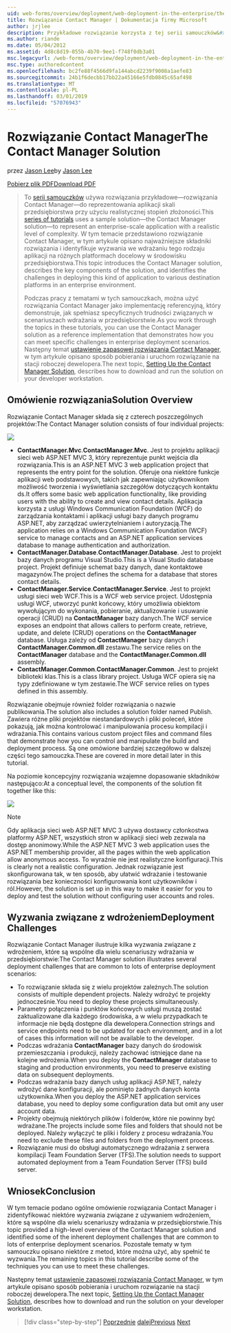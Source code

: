```yaml
---
uid: web-forms/overview/deployment/web-deployment-in-the-enterprise/the-contact-manager-solution
title: Rozwiązanie Contact Manager | Dokumentacja firmy Microsoft
author: jrjlee
description: Przykładowe rozwiązanie korzysta z tej serii samouczków&#x2014;rozwiązania Contact Manager&#x2014;do reprezentowania aplikacji skali przedsiębiorstwa przy użyciu realistycznej leve...
ms.author: riande
ms.date: 05/04/2012
ms.assetid: 4d8c8d19-055b-4b70-9ee1-f748f0db3a01
msc.legacyurl: /web-forms/overview/deployment/web-deployment-in-the-enterprise/the-contact-manager-solution
msc.type: authoredcontent
ms.openlocfilehash: bc2fe88f4566d9fa144abcd2239f9008a1aefe83
ms.sourcegitcommit: 24b1f6decbb17bb22a45166e5fdb0845c65af498
ms.translationtype: MT
ms.contentlocale: pl-PL
ms.lasthandoff: 03/01/2019
ms.locfileid: "57076943"
---
```

<a name="the-contact-manager-solution"></a><span data-ttu-id="67b1d-103">Rozwiązanie Contact Manager</span><span class="sxs-lookup"><span data-stu-id="67b1d-103">The Contact Manager Solution</span></span>
====================
<span data-ttu-id="67b1d-104">przez [Jason Lee](https://github.com/jrjlee)</span><span class="sxs-lookup"><span data-stu-id="67b1d-104">by [Jason Lee](https://github.com/jrjlee)</span></span>

[<span data-ttu-id="67b1d-105">Pobierz plik PDF</span><span class="sxs-lookup"><span data-stu-id="67b1d-105">Download PDF</span></span>](https://msdnshared.blob.core.windows.net/media/MSDNBlogsFS/prod.evol.blogs.msdn.com/CommunityServer.Blogs.Components.WeblogFiles/00/00/00/63/56/8130.DeployingWebAppsInEnterpriseScenarios.pdf)

> <span data-ttu-id="67b1d-106">To [serii samouczków](web-deployment-in-the-enterprise.md) używa rozwiązania przykładowe&#x2014;rozwiązania Contact Manager&#x2014;do reprezentowania aplikacji skali przedsiębiorstwa przy użyciu realistycznej stopień złożoności.</span><span class="sxs-lookup"><span data-stu-id="67b1d-106">This [series of tutorials](web-deployment-in-the-enterprise.md) uses a sample solution&#x2014;the Contact Manager solution&#x2014;to represent an enterprise-scale application with a realistic level of complexity.</span></span> <span data-ttu-id="67b1d-107">W tym temacie przedstawiono rozwiązanie Contact Manager, w tym artykule opisano najważniejsze składniki rozwiązania i identyfikuje wyzwania we wdrażaniu tego rodzaju aplikacji na różnych platformach docelowy w środowisku przedsiębiorstwa.</span><span class="sxs-lookup"><span data-stu-id="67b1d-107">This topic introduces the Contact Manager solution, describes the key components of the solution, and identifies the challenges in deploying this kind of application to various destination platforms in an enterprise environment.</span></span>
> 
> <span data-ttu-id="67b1d-108">Podczas pracy z tematami w tych samouczkach, można użyć rozwiązania Contact Manager jako implementację referencyjną, który demonstruje, jak spełniasz specyficznych trudności związanych w scenariuszach wdrażania w przedsiębiorstwie.</span><span class="sxs-lookup"><span data-stu-id="67b1d-108">As you work through the topics in these tutorials, you can use the Contact Manager solution as a reference implementation that demonstrates how you can meet specific challenges in enterprise deployment scenarios.</span></span> <span data-ttu-id="67b1d-109">Następny temat [ustawienie zapasowej rozwiązania Contact Manager](setting-up-the-contact-manager-solution.md), w tym artykule opisano sposób pobierania i uruchom rozwiązanie na stacji roboczej dewelopera.</span><span class="sxs-lookup"><span data-stu-id="67b1d-109">The next topic, [Setting Up the Contact Manager Solution](setting-up-the-contact-manager-solution.md), describes how to download and run the solution on your developer workstation.</span></span>


## <a name="solution-overview"></a><span data-ttu-id="67b1d-110">Omówienie rozwiązania</span><span class="sxs-lookup"><span data-stu-id="67b1d-110">Solution Overview</span></span>

<span data-ttu-id="67b1d-111">Rozwiązanie Contact Manager składa się z czterech poszczególnych projektów:</span><span class="sxs-lookup"><span data-stu-id="67b1d-111">The Contact Manager solution consists of four individual projects:</span></span>

![](the-contact-manager-solution/_static/image1.png)

- <span data-ttu-id="67b1d-112">**ContactManager.Mvc**.</span><span class="sxs-lookup"><span data-stu-id="67b1d-112">**ContactManager.Mvc**.</span></span> <span data-ttu-id="67b1d-113">Jest to projektu aplikacji sieci web ASP.NET MVC 3, który reprezentuje punkt wejścia dla rozwiązania.</span><span class="sxs-lookup"><span data-stu-id="67b1d-113">This is an ASP.NET MVC 3 web application project that represents the entry point for the solution.</span></span> <span data-ttu-id="67b1d-114">Oferuje ona niektóre funkcje aplikacji web podstawowych, takich jak zapewniając użytkownikom możliwość tworzenia i wyświetlania szczegółów dotyczących kontaktu ds.</span><span class="sxs-lookup"><span data-stu-id="67b1d-114">It offers some basic web application functionality, like providing users with the ability to create and view contact details.</span></span> <span data-ttu-id="67b1d-115">Aplikacja korzysta z usługi Windows Communication Foundation (WCF) do zarządzania kontaktami i aplikacji usługi bazy danych programu ASP.NET, aby zarządzać uwierzytelnianiem i autoryzacją.</span><span class="sxs-lookup"><span data-stu-id="67b1d-115">The application relies on a Windows Communication Foundation (WCF) service to manage contacts and an ASP.NET application services database to manage authentication and authorization.</span></span>
- <span data-ttu-id="67b1d-116">**ContactManager.Database**.</span><span class="sxs-lookup"><span data-stu-id="67b1d-116">**ContactManager.Database**.</span></span> <span data-ttu-id="67b1d-117">Jest to projekt bazy danych programu Visual Studio.</span><span class="sxs-lookup"><span data-stu-id="67b1d-117">This is a Visual Studio database project.</span></span> <span data-ttu-id="67b1d-118">Projekt definiuje schemat bazy danych, dane kontaktowe magazynów.</span><span class="sxs-lookup"><span data-stu-id="67b1d-118">The project defines the schema for a database that stores contact details.</span></span>
- <span data-ttu-id="67b1d-119">**ContactManager.Service**.</span><span class="sxs-lookup"><span data-stu-id="67b1d-119">**ContactManager.Service**.</span></span> <span data-ttu-id="67b1d-120">Jest to projekt usługi sieci web WCF.</span><span class="sxs-lookup"><span data-stu-id="67b1d-120">This is a WCF web service project.</span></span> <span data-ttu-id="67b1d-121">Udostępnia usługi WCF, utworzyć punkt końcowy, który umożliwia obiektom wywołującym do wykonania, pobieranie, aktualizowanie i usuwanie operacji (CRUD) na **ContactManager** bazy danych.</span><span class="sxs-lookup"><span data-stu-id="67b1d-121">The WCF service exposes an endpoint that allows callers to perform create, retrieve, update, and delete (CRUD) operations on the **ContactManager** database.</span></span> <span data-ttu-id="67b1d-122">Usługa zależy od **ContactManager** bazy danych i **ContactManager.Common.dll** zestawu.</span><span class="sxs-lookup"><span data-stu-id="67b1d-122">The service relies on the **ContactManager** database and the **ContactManager.Common.dll** assembly.</span></span>
- <span data-ttu-id="67b1d-123">**ContactManager.Common**.</span><span class="sxs-lookup"><span data-stu-id="67b1d-123">**ContactManager.Common**.</span></span> <span data-ttu-id="67b1d-124">Jest to projekt biblioteki klas.</span><span class="sxs-lookup"><span data-stu-id="67b1d-124">This is a class library project.</span></span> <span data-ttu-id="67b1d-125">Usługa WCF opiera się na typy zdefiniowane w tym zestawie.</span><span class="sxs-lookup"><span data-stu-id="67b1d-125">The WCF service relies on types defined in this assembly.</span></span>

<span data-ttu-id="67b1d-126">Rozwiązanie obejmuje również folder rozwiązania o nazwie publikowania.</span><span class="sxs-lookup"><span data-stu-id="67b1d-126">The solution also includes a solution folder named Publish.</span></span> <span data-ttu-id="67b1d-127">Zawiera różne pliki projektów niestandardowych i pliki poleceń, które pokazują, jak można kontrolować i manipulowania procesu kompilacji i wdrażania.</span><span class="sxs-lookup"><span data-stu-id="67b1d-127">This contains various custom project files and command files that demonstrate how you can control and manipulate the build and deployment process.</span></span> <span data-ttu-id="67b1d-128">Są one omówione bardziej szczegółowo w dalszej części tego samouczka.</span><span class="sxs-lookup"><span data-stu-id="67b1d-128">These are covered in more detail later in this tutorial.</span></span>

<span data-ttu-id="67b1d-129">Na poziomie koncepcyjny rozwiązania wzajemne dopasowanie składników następująco:</span><span class="sxs-lookup"><span data-stu-id="67b1d-129">At a conceptual level, the components of the solution fit together like this:</span></span>

![](the-contact-manager-solution/_static/image2.png)

> [!NOTE]
> <span data-ttu-id="67b1d-130">Gdy aplikacja sieci web ASP.NET MVC 3 używa dostawcy członkostwa platformy ASP.NET, wszystkich stron w aplikacji sieci web zezwala na dostęp anonimowy.</span><span class="sxs-lookup"><span data-stu-id="67b1d-130">While the ASP.NET MVC 3 web application uses the ASP.NET membership provider, all the pages within the web application allow anonymous access.</span></span> <span data-ttu-id="67b1d-131">To wyraźnie nie jest realistyczne konfiguracji.</span><span class="sxs-lookup"><span data-stu-id="67b1d-131">This is clearly not a realistic configuration.</span></span> <span data-ttu-id="67b1d-132">Jednak rozwiązanie jest skonfigurowana tak, w ten sposób, aby ułatwić wdrażanie i testowanie rozwiązania bez konieczności konfigurowania kont użytkowników i ról.</span><span class="sxs-lookup"><span data-stu-id="67b1d-132">However, the solution is set up in this way to make it easier for you to deploy and test the solution without configuring user accounts and roles.</span></span>


## <a name="deployment-challenges"></a><span data-ttu-id="67b1d-133">Wyzwania związane z wdrożeniem</span><span class="sxs-lookup"><span data-stu-id="67b1d-133">Deployment Challenges</span></span>

<span data-ttu-id="67b1d-134">Rozwiązanie Contact Manager ilustruje kilka wyzwania związane z wdrożeniem, które są wspólne dla wielu scenariuszy wdrażania w przedsiębiorstwie:</span><span class="sxs-lookup"><span data-stu-id="67b1d-134">The Contact Manager solution illustrates several deployment challenges that are common to lots of enterprise deployment scenarios:</span></span>

- <span data-ttu-id="67b1d-135">To rozwiązanie składa się z wielu projektów zależnych.</span><span class="sxs-lookup"><span data-stu-id="67b1d-135">The solution consists of multiple dependent projects.</span></span> <span data-ttu-id="67b1d-136">Należy wdrożyć te projekty jednocześnie.</span><span class="sxs-lookup"><span data-stu-id="67b1d-136">You need to deploy these projects simultaneously.</span></span>
- <span data-ttu-id="67b1d-137">Parametry połączenia i punktów końcowych usługi muszą zostać zaktualizowane dla każdego środowiska, a w wielu przypadkach te informacje nie będą dostępne dla dewelopera.</span><span class="sxs-lookup"><span data-stu-id="67b1d-137">Connection strings and service endpoints need to be updated for each environment, and in a lot of cases this information will not be available to the developer.</span></span>
- <span data-ttu-id="67b1d-138">Podczas wdrażania **ContactManager** bazy danych do środowisk przemieszczania i produkcji, należy zachować istniejące dane na kolejne wdrożenia.</span><span class="sxs-lookup"><span data-stu-id="67b1d-138">When you deploy the **ContactManager** database to staging and production environments, you need to preserve existing data on subsequent deployments.</span></span>
- <span data-ttu-id="67b1d-139">Podczas wdrażania bazy danych usług aplikacji ASP.NET, należy wdrożyć dane konfiguracji, ale pominięto żadnych danych konta użytkownika.</span><span class="sxs-lookup"><span data-stu-id="67b1d-139">When you deploy the ASP.NET application services database, you need to deploy some configuration data but omit any user account data.</span></span>
- <span data-ttu-id="67b1d-140">Projekty obejmują niektórych plików i folderów, które nie powinny być wdrażane.</span><span class="sxs-lookup"><span data-stu-id="67b1d-140">The projects include some files and folders that should not be deployed.</span></span> <span data-ttu-id="67b1d-141">Należy wyłączyć te pliki i foldery z procesu wdrażania.</span><span class="sxs-lookup"><span data-stu-id="67b1d-141">You need to exclude these files and folders from the deployment process.</span></span>
- <span data-ttu-id="67b1d-142">Rozwiązanie musi do obsługi automatycznego wdrażania z serwera kompilacji Team Foundation Server (TFS).</span><span class="sxs-lookup"><span data-stu-id="67b1d-142">The solution needs to support automated deployment from a Team Foundation Server (TFS) build server.</span></span>

## <a name="conclusion"></a><span data-ttu-id="67b1d-143">Wniosek</span><span class="sxs-lookup"><span data-stu-id="67b1d-143">Conclusion</span></span>

<span data-ttu-id="67b1d-144">W tym temacie podano ogólne omówienie rozwiązania Contact Manager i zidentyfikować niektóre wyzwania związane z używaniem wdrożeniem, które są wspólne dla wielu scenariuszy wdrażania w przedsiębiorstwie.</span><span class="sxs-lookup"><span data-stu-id="67b1d-144">This topic provided a high-level overview of the Contact Manager solution and identified some of the inherent deployment challenges that are common to lots of enterprise deployment scenarios.</span></span> <span data-ttu-id="67b1d-145">Pozostałe tematy w tym samouczku opisano niektóre z metod, które można użyć, aby spełnić te wyzwania.</span><span class="sxs-lookup"><span data-stu-id="67b1d-145">The remaining topics in this tutorial describe some of the techniques you can use to meet these challenges.</span></span>

<span data-ttu-id="67b1d-146">Następny temat [ustawienie zapasowej rozwiązania Contact Manager](setting-up-the-contact-manager-solution.md), w tym artykule opisano sposób pobierania i uruchom rozwiązanie na stacji roboczej dewelopera.</span><span class="sxs-lookup"><span data-stu-id="67b1d-146">The next topic, [Setting Up the Contact Manager Solution](setting-up-the-contact-manager-solution.md), describes how to download and run the solution on your developer workstation.</span></span>

> [!div class="step-by-step"]
> <span data-ttu-id="67b1d-147">[Poprzednie](web-deployment-in-the-enterprise.md)
> [dalej](setting-up-the-contact-manager-solution.md)</span><span class="sxs-lookup"><span data-stu-id="67b1d-147">[Previous](web-deployment-in-the-enterprise.md)
[Next](setting-up-the-contact-manager-solution.md)</span></span>
